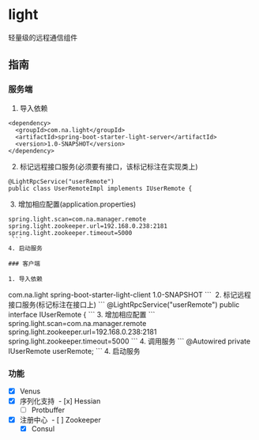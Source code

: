# light
轻量级的远程通信组件

## 指南
### 服务端
  1. 导入依赖
```
<dependency>
  <groupId>com.na.light</groupId>
  <artifactId>spring-boot-starter-light-server</artifactId>
  <version>1.0-SNAPSHOT</version>
</dependency>
```
  2. 标记远程接口服务(必须要有接口，该标记标注在实现类上)
  ```
@LightRpcService("userRemote")
public class UserRemoteImpl implements IUserRemote {
  ```
  3. 增加相应配置(application.properties)
  ```
  spring.light.scan=com.na.manager.remote
  spring.light.zookeeper.url=192.168.0.238:2181
  spring.light.zookeeper.timeout=5000
  ```
  4. 启动服务
  
### 客户端

  1. 导入依赖
```
<dependency>
  <groupId>com.na.light</groupId>
  <artifactId>spring-boot-starter-light-client</artifactId>
  <version>1.0-SNAPSHOT</version>
</dependency>
```
  2. 标记远程接口服务(标记标注在接口上)
  ```
@LightRpcService("userRemote")
public interface IUserRemote {
  ```
  3. 增加相应配置
  ```
spring.light.scan=com.na.manager.remote
spring.light.zookeeper.url=192.168.0.238:2181
spring.light.zookeeper.timeout=5000
  ```
  4. 调用服务
  ```
    @Autowired
    private IUserRemote userRemote;
  ```
  4. 启动服务

### 功能
- [x] Venus
- [x] 序列化支持
  - [x] Hessian
  - [ ] Protbuffer
- [x] 注册中心
  - [ ] Zookeeper
  - [X] Consul
